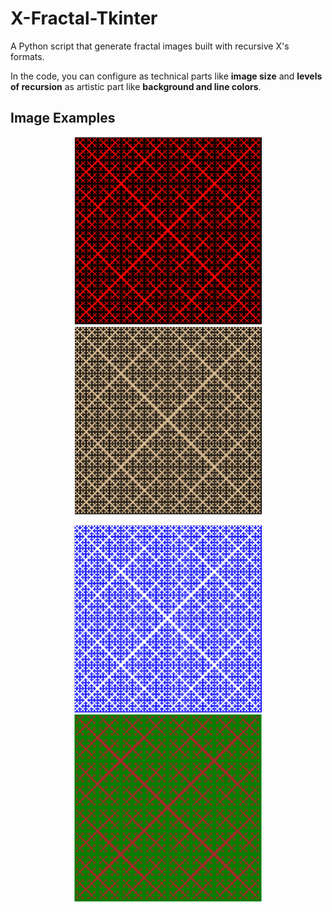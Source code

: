 # X-Fractal-Tkinter

A Python script that generate fractal images built with recursive X's formats.

In the code, you can configure as technical parts like <b>image size</b> and <b>levels of recursion</b> as artistic part like <b>background and line colors</b>.

## Image Examples
<p align="center">
  <img src="/assets/image1.PNG" width="300px"/>
  <img src="/assets/image2.PNG" width="300px"/>
 </p>
 <p align="center">
  <img src="/assets/image3.PNG" width="300px"/>
  <img src="/assets/image4.PNG" width="300px"/>
 </p>
